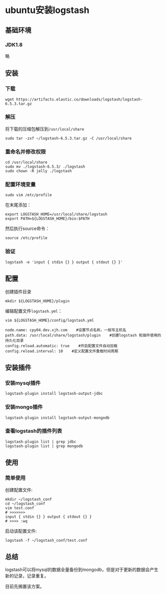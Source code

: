 # ubuntu安装logstash

## 基础环境

### JDK1.8

略

## 安装

### 下载

```shell
wget https://artifacts.elastic.co/downloads/logstash/logstash-6.5.3.tar.gz
```

### 解压

将下载的压缩包解压到`/usr/local/share`

```shell
sudo tar -zxf ~/logstash-6.5.3.tar.gz -C /usr/local/share
```

### 重命名并修改权限

```shell
cd /usr/local/share
sudo mv ./logstash-6.5.3/ ./logstash
sudo chown -R jelly ./logstash
```

### 配置环境变量

```shell
sudo vim /etc/profile
```

在末尾添加：

```shell
export LOGSTASH_HOME=/usr/local/share/logstash
export PATH=${LOGSTASH_HOME}/bin:$PATH
```

然后执行source命令：

```shell
source /etc/profile
```

### 验证

```shell
logstash -e 'input { stdin {} } output { stdout {} }'
```

## 配置

创建插件目录

```shell
mkdir ${LOGSTASH_HOME}/plugin
```

编辑配置文件`logstash.yml`：

```shell
vim ${LOGSTASH_HOME}/config/logstash.yml
```

```vim
node.name: cpy04.dev.xjh.com    #设置节点名称，一般写主机名
path.data: /usr/local/share/logstash/plugin    #创建logstash 和插件使用的持久化目录
config.reload.automatic: true    #开启配置文件自动加载
config.reload.interval: 10    #定义配置文件重载时间周期
```

## 安装插件

### 安装mysql插件

```shell
logstash-plugin install logstash-output-jdbc
```

### 安装mongo插件

```shell
logstash-plugin install logstash-output-mongodb
```

### 查看logstash的插件列表

```shell
logstash-plugin list | grep jdbc
logstash-plugin list | grep mongodb
```

## 使用

### 简单使用

创建配置文件:

```shell
mkdir ~/logstash_conf
cd ~/logstash_conf
vim test.conf
# >>>>>>>
input { stdin {} } output { stdout {} }
# >>>> :wq
```

启动该配置文件:

```shell
logstash -f ~/logstash_conf/test.conf
```

## 总结

logstash可以将mysql的数据全量备份到mongodb，但是对于更新的数据会产生新的记录，记录重复。

目前先搁置该方案。

